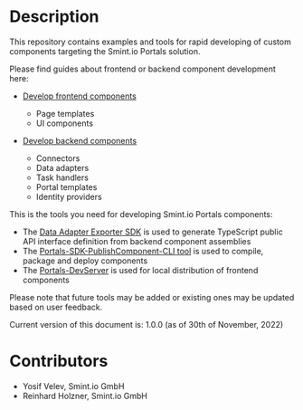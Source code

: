 Description
===========

This repository contains examples and tools for rapid developing of custom components targeting the Smint.io Portals solution.

Please find guides about frontend or backend component development here:

- [Develop frontend components](Examples/Frontend/)

	- Page templates
	- UI components
	
- [Develop backend components](Examples/Backend/)

	- Connectors
	- Data adapters
	- Task handlers
	- Portal templates
	- Identity providers
	
This is the tools you need for developing Smint.io Portals components:

- The [Data Adapter Exporter SDK](https://github.com/smintio/Portals-Components-SDK/tree/main/Examples/Backend/#user-content-data-adapter-public-api-interfaces) is used to generate TypeScript public API interface definition from backend component assemblies
- The [Portals-SDK-PublishComponent-CLI tool](Tools/Portals-SDK-PublishComponent-CLI/Release/) is used to compile, package and deploy components
- The [Portals-DevServer](Tools/Portals-DevServer/Release/) is used for local distribution of frontend components

Please note that future tools may be added or existing ones may be updated based on user feedback.

Current version of this document is: 1.0.0 (as of 30th of November, 2022)

Contributors
============

- Yosif Velev, Smint.io GmbH
- Reinhard Holzner, Smint.io GmbH